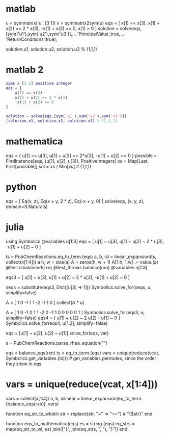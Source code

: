 # matlab
u = symmatrix('u', [3 1])
x = symmatrix2sym(u)
eqs = [
    x(1) == x(3),
    x(1) + x(2) == 2 * x(3),
    -x(1) + x(2) == 0,
    x(1) > 0
]
solution = solve(eqs,[sym('u1'),sym('u2'),sym('u3')],...
    'PrincipalValue',true,...
    'ReturnConditions',true);

solution.u1, solution.u2, solution.u3 % (1,1,1)

# matlab 2
```Matlab
syms x [3 1] positive integer
eqs = [
    x(1) == x(3)
    x(1) + x(2) == 2 * x(3)
    -x(1) + x(2) == 0
]

solution = solve(eqs,[sym('x1'),sym('x2'),sym('x3')])
[solution.x1, solution.x2, solution.x3] % [1,1,1]
```

# mathematica
eqs = {
    u[1] == u[3],
    u[1] + u[2] == 2*u[3],
    -u[1] + u[2] == 0
}
possible = FindInstance[eqs, {u[1], u[2], u[3]}, PositiveIntegers]
xs = Map[Last, First[possible]]
sol = xs / Min[xs] # {1,1,1}

# python 
eqs = [
    Eq(x, z),
    Eq(x + y, 2 * z),
    Eq(-x + y, 0)
]
solve(eqs, (x, y, z), domain=S.Naturals)



# julia 
using Symbolics
@variables u[1:3]
eqs = [
    u[1] ~ u[3],
    u[1] + u[2] ~ 2 * u[3],
    -u[1] + u[2] ~ 0
]



ts = PubChemReactions.eq_to_term.(eqs)
a, b, isl = linear_expansion(ts, collect(x[1:4]))
a
h, w = size(a)
A = zeros(h, w + 1)
A[1:h, 1:w] .= value.(a)
@test isbalanced(rxn)
@test_throws balance(rxn)
@variables u[1:3]

eqs3 = [
    u[1] ~ u[3],
    u[1] + u[2] ~ 2 * u[3],
    -u[1] + u[2] ~ 0
]

seqs = substitute(eqs3, Dict([u[3] => 1]))
Symbolics.solve_for(seqs, u; simplify=false)


A = [
    1 0 -1
    1 1 -2
    -1 1 0
]
collect(A * u)


A = [
    1 0 -1 0
    1 1 -2 0
    -1 1 0 0
    0 0 0 1
]
Symbolics.solve_for(eqs3, u; simplify=false)
eqs4 = [
    u[1] + u[2] ~ 2
    u[2] - u[1] ~ 0
]
Symbolics.solve_for(eqs4, u[1:2]; simplify=false)


eqs = [u[1] ~ u[2], u[2] ~ u[1]]
solve_for(eqs, var)

s = PubChemReactions.parse_rhea_equation("")

eqs = balance_eqs(rxn)
ts = eq_to_term.(eqs)
vars = unique(reduce(vcat, Symbolics.get_variables.(ts))) # get_variables permutes, since the order they show in eqs
# vars = unique(reduce(vcat, x[1:4]))
vars = collect(x[1:4])
a, b, islinear = linear_expansion(eq_to_term.(balance_eqs(rxn)), vars)

function eq_str_to_wl(str)
    str = replace(str, "~" => "==")
    # "{$str}"
end

function eqs_to_mathematica(eqs)
    es = string.(eqs)
    eq_strs = map(eq_str_to_wl, es)
    join(["{", join(eq_strs, ", "), "}"])
end
    